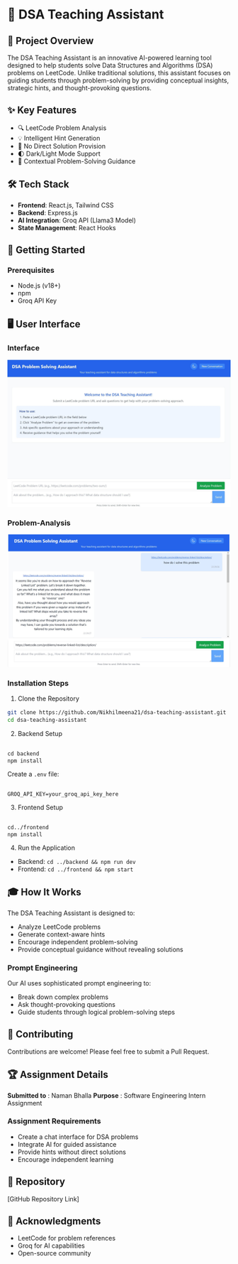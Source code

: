 # 🧠 DSA Teaching Assistant

## 📝 Project Overview

The DSA Teaching Assistant is an innovative AI-powered learning tool designed to help students solve Data Structures and Algorithms (DSA) problems on LeetCode. Unlike traditional solutions, this assistant focuses on guiding students through problem-solving by providing conceptual insights, strategic hints, and thought-provoking questions.

## ✨ Key Features

- 🔍 LeetCode Problem Analysis
- 💡 Intelligent Hint Generation
- 🚫 No Direct Solution Provision
- 🌓 Dark/Light Mode Support
- 🧩 Contextual Problem-Solving Guidance

## 🛠 Tech Stack

- **Frontend**: React.js, Tailwind CSS
- **Backend**: Express.js
- **AI Integration**: Groq API (Llama3 Model)
- **State Management**: React Hooks

## 🚀 Getting Started

### Prerequisites

- Node.js (v18+)
- npm
- Groq API Key

## 🖥 User Interface

### Interface
![Interface](https://raw.githubusercontent.com/Nikhilmeena21/dsa-teaching-assistant/main/screenshots/Interface.jpg)

### Problem-Analysis
![problem-analysis](https://raw.githubusercontent.com/Nikhilmeena21/dsa-teaching-assistant/main/screenshots/problem-analysis.jpg)



### Installation Steps

1. Clone the Repository

```bash
git clone https://github.com/Nikhilmeena21/dsa-teaching-assistant.git
cd dsa-teaching-assistant
```

2. Backend Setup

<pre><div class="relative flex flex-col rounded-lg"><div class="text-text-300 absolute pl-3 pt-2.5 text-xs"></div></div></pre>

<pre><div class="relative flex flex-col rounded-lg"><div><div class="prismjs code-block__code !my-0 !rounded-lg !text-sm !leading-relaxed"><code class="language-bash"><span class=""><span class="token builtin class-name">cd</span><span class=""> backend
</span></span><span class=""><span class=""></span><span class="token function">npm </span><span class=""></span><span class="token function">install</span></span></code></div></div></div></pre>

Create a `.env` file:

<pre><div class="relative flex flex-col rounded-lg"><div class="text-text-300 absolute pl-3 pt-2.5 text-xs"></div></div></pre>

<pre><div class="relative flex flex-col rounded-lg"><div><div class="prismjs code-block__code !my-0 !rounded-lg !text-sm !leading-relaxed"><code><span class=""><span class="">GROQ_API_KEY=your_groq_api_key_here</span></span></code></div></div></div></pre>

3. Frontend Setup

<pre><div class="relative flex flex-col rounded-lg"><div class="text-text-300 absolute pl-3 pt-2.5 text-xs"></div></div></pre>

<pre><div class="relative flex flex-col rounded-lg"><div><div class="prismjs code-block__code !my-0 !rounded-lg !text-sm !leading-relaxed"><code class="language-bash"><span class=""><span class="token builtin class-name">cd</span><span class=""></span><span class="token punctuation">..</span><span class="">/frontend
</span></span><span class=""><span class=""></span><span class="token function">npm</span><span class=""></span><span class="token function"> install</span></span></code></div></div></div></pre>

4. Run the Application

* Backend: `cd ../backend && npm run dev`
* Frontend: `cd ../frontend && npm start`

## 🎓 How It Works

The DSA Teaching Assistant is designed to:

* Analyze LeetCode problems
* Generate context-aware hints
* Encourage independent problem-solving
* Provide conceptual guidance without revealing solutions

### Prompt Engineering

Our AI uses sophisticated prompt engineering to:

* Break down complex problems
* Ask thought-provoking questions
* Guide students through logical problem-solving steps

## 🤝 Contributing

Contributions are welcome! Please feel free to submit a Pull Request.

## 🏆 Assignment Details

 **Submitted to** : Naman Bhalla
 **Purpose** : Software Engineering Intern Assignment

### Assignment Requirements

* Create a chat interface for DSA problems
* Integrate AI for guided assistance
* Provide hints without direct solutions
* Encourage independent learning

## 🔗 Repository

[GitHub Repository Link]

## 🙏 Acknowledgments

* LeetCode for problem references
* Groq for AI capabilities
* Open-source community

<pre><div class="relative flex flex-col rounded-lg"><div class="text-text-300 absolute pl-3 pt-2.5 text-xs"></div></div></pre>
